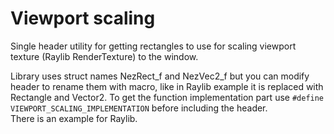 # Viewport scaling
Single header utility for getting rectangles to use for scaling viewport texture (Raylib RenderTexture) to the window.

Library uses struct names NezRect_f and NezVec2_f but you can modify header to rename them with macro, like in Raylib example it is replaced with Rectangle and Vector2. 
To get the function implementation part use `#define VIEWPORT_SCALING_IMPLEMENTATION` before including the header.    
There is an example for Raylib.
